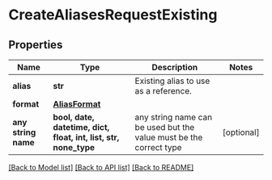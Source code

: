 # CreateAliasesRequestExisting


## Properties
Name | Type | Description | Notes
------------ | ------------- | ------------- | -------------
**alias** | **str** | Existing alias to use as a reference. | 
**format** | [**AliasFormat**](AliasFormat.md) |  | 
**any string name** | **bool, date, datetime, dict, float, int, list, str, none_type** | any string name can be used but the value must be the correct type | [optional]

[[Back to Model list]](../README.md#documentation-for-models) [[Back to API list]](../README.md#documentation-for-api-endpoints) [[Back to README]](../README.md)


